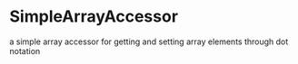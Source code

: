 # SimpleArrayAccessor
a simple array accessor for getting and setting array elements through dot notation 

